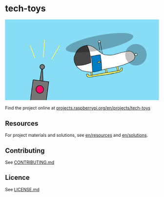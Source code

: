 # tech-toys

![tech-toys](en/images/banner.png)

Find the project online at [projects.raspberrypi.org/en/projects/tech-toys](https://projects.raspberrypi.org/en/projects/tech-toys)

## Resources
For project materials and solutions, see [en/resources](https://github.com/raspberrypilearning/tech-toys/tree/master/en/resources) and [en/solutions](https://github.com/raspberrypilearning/tech-toys/tree/master/en/solutions).

## Contributing
See [CONTRIBUTING.md](CONTRIBUTING.md)

## Licence
 See [LICENSE.md](LICENSE.md)
